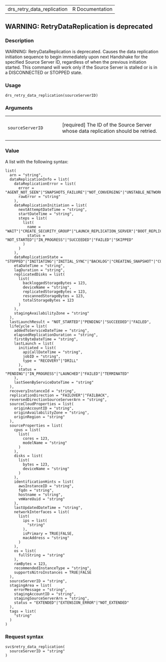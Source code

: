 <table style="width: 100%;">
<tbody>
<tr class="odd">
<td>drs_retry_data_replication</td>
<td style="text-align: right;">R Documentation</td>
</tr>
</tbody>
</table>

## WARNING: RetryDataReplication is deprecated

### Description

WARNING: RetryDataReplication is deprecated. Causes the data replication
initiation sequence to begin immediately upon next Handshake for the
specified Source Server ID, regardless of when the previous initiation
started. This command will work only if the Source Server is stalled or
is in a DISCONNECTED or STOPPED state.

### Usage

    drs_retry_data_replication(sourceServerID)

### Arguments

<table>
<colgroup>
<col style="width: 35%" />
<col style="width: 65%" />
</colgroup>
<tbody>
<tr class="odd">
<td><code
id="drs_retry_data_replication_:_sourceServerID">sourceServerID</code></td>
<td><p>[required] The ID of the Source Server whose data replication
should be retried.</p></td>
</tr>
</tbody>
</table>

### Value

A list with the following syntax:

    list(
      arn = "string",
      dataReplicationInfo = list(
        dataReplicationError = list(
          error = "AGENT_NOT_SEEN"|"SNAPSHOTS_FAILURE"|"NOT_CONVERGING"|"UNSTABLE_NETWORK"|"FAILED_TO_CREATE_SECURITY_GROUP"|"FAILED_TO_LAUNCH_REPLICATION_SERVER"|"FAILED_TO_BOOT_REPLICATION_SERVER"|"FAILED_TO_AUTHENTICATE_WITH_SERVICE"|"FAILED_TO_DOWNLOAD_REPLICATION_SOFTWARE"|"FAILED_TO_CREATE_STAGING_DISKS"|"FAILED_TO_ATTACH_STAGING_DISKS"|"FAILED_TO_PAIR_REPLICATION_SERVER_WITH_AGENT"|"FAILED_TO_CONNECT_AGENT_TO_REPLICATION_SERVER"|"FAILED_TO_START_DATA_TRANSFER",
          rawError = "string"
        ),
        dataReplicationInitiation = list(
          nextAttemptDateTime = "string",
          startDateTime = "string",
          steps = list(
            list(
              name = "WAIT"|"CREATE_SECURITY_GROUP"|"LAUNCH_REPLICATION_SERVER"|"BOOT_REPLICATION_SERVER"|"AUTHENTICATE_WITH_SERVICE"|"DOWNLOAD_REPLICATION_SOFTWARE"|"CREATE_STAGING_DISKS"|"ATTACH_STAGING_DISKS"|"PAIR_REPLICATION_SERVER_WITH_AGENT"|"CONNECT_AGENT_TO_REPLICATION_SERVER"|"START_DATA_TRANSFER",
              status = "NOT_STARTED"|"IN_PROGRESS"|"SUCCEEDED"|"FAILED"|"SKIPPED"
            )
          )
        ),
        dataReplicationState = "STOPPED"|"INITIATING"|"INITIAL_SYNC"|"BACKLOG"|"CREATING_SNAPSHOT"|"CONTINUOUS"|"PAUSED"|"RESCAN"|"STALLED"|"DISCONNECTED",
        etaDateTime = "string",
        lagDuration = "string",
        replicatedDisks = list(
          list(
            backloggedStorageBytes = 123,
            deviceName = "string",
            replicatedStorageBytes = 123,
            rescannedStorageBytes = 123,
            totalStorageBytes = 123
          )
        ),
        stagingAvailabilityZone = "string"
      ),
      lastLaunchResult = "NOT_STARTED"|"PENDING"|"SUCCEEDED"|"FAILED",
      lifeCycle = list(
        addedToServiceDateTime = "string",
        elapsedReplicationDuration = "string",
        firstByteDateTime = "string",
        lastLaunch = list(
          initiated = list(
            apiCallDateTime = "string",
            jobID = "string",
            type = "RECOVERY"|"DRILL"
          ),
          status = "PENDING"|"IN_PROGRESS"|"LAUNCHED"|"FAILED"|"TERMINATED"
        ),
        lastSeenByServiceDateTime = "string"
      ),
      recoveryInstanceId = "string",
      replicationDirection = "FAILOVER"|"FAILBACK",
      reversedDirectionSourceServerArn = "string",
      sourceCloudProperties = list(
        originAccountID = "string",
        originAvailabilityZone = "string",
        originRegion = "string"
      ),
      sourceProperties = list(
        cpus = list(
          list(
            cores = 123,
            modelName = "string"
          )
        ),
        disks = list(
          list(
            bytes = 123,
            deviceName = "string"
          )
        ),
        identificationHints = list(
          awsInstanceID = "string",
          fqdn = "string",
          hostname = "string",
          vmWareUuid = "string"
        ),
        lastUpdatedDateTime = "string",
        networkInterfaces = list(
          list(
            ips = list(
              "string"
            ),
            isPrimary = TRUE|FALSE,
            macAddress = "string"
          )
        ),
        os = list(
          fullString = "string"
        ),
        ramBytes = 123,
        recommendedInstanceType = "string",
        supportsNitroInstances = TRUE|FALSE
      ),
      sourceServerID = "string",
      stagingArea = list(
        errorMessage = "string",
        stagingAccountID = "string",
        stagingSourceServerArn = "string",
        status = "EXTENDED"|"EXTENSION_ERROR"|"NOT_EXTENDED"
      ),
      tags = list(
        "string"
      )
    )

### Request syntax

    svc$retry_data_replication(
      sourceServerID = "string"
    )
